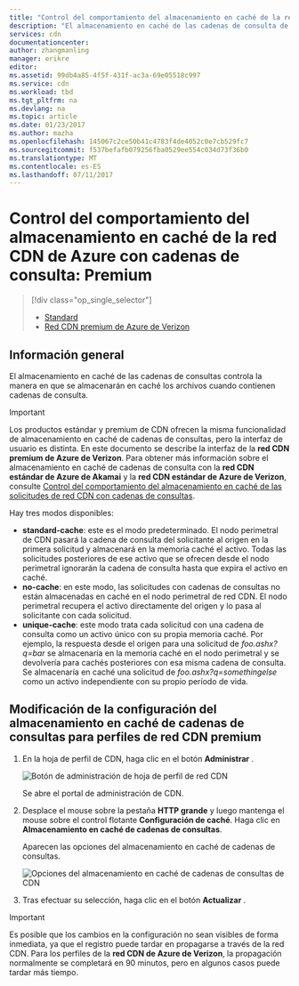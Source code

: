 ```yaml
---
title: "Control del comportamiento del almacenamiento en caché de la red CDN de Azure con cadenas de consulta: Premium | Microsoft Docs"
description: "El almacenamiento en caché de las cadenas de consulta de la red CDN de Azure controla el modo en que se almacenan en caché los archivos cuando contienen cadenas de consulta."
services: cdn
documentationcenter: 
author: zhangmanling
manager: erikre
editor: 
ms.assetid: 99db4a85-4f5f-431f-ac3a-69e05518c997
ms.service: cdn
ms.workload: tbd
ms.tgt_pltfrm: na
ms.devlang: na
ms.topic: article
ms.date: 01/23/2017
ms.author: mazha
ms.openlocfilehash: 145067c2ce50b41c4783f4de4052c0e7cb529fc7
ms.sourcegitcommit: f537befafb079256fba0529ee554c034d73f36b0
ms.translationtype: MT
ms.contentlocale: es-ES
ms.lasthandoff: 07/11/2017
---
```

# <a name="control-azure-cdn-caching-behavior-with-query-strings---premium"></a>Control del comportamiento del almacenamiento en caché de la red CDN de Azure con cadenas de consulta: Premium
> [!div class="op_single_selector"]
> * [Standard](cdn-query-string.md)
> * [Red CDN premium de Azure de Verizon](cdn-query-string-premium.md)
> 
> 

## <a name="overview"></a>Información general
El almacenamiento en caché de las cadenas de consultas controla la manera en que se almacenarán en caché los archivos cuando contienen cadenas de consulta.

> [!IMPORTANT]
> Los productos estándar y premium de CDN ofrecen la misma funcionalidad de almacenamiento en caché de cadenas de consultas, pero la interfaz de usuario es distinta.  En este documento se describe la interfaz de la **red CDN premium de Azure de Verizon**.  Para obtener más información sobre el almacenamiento en caché de cadenas de consulta con la **red CDN estándar de Azure de Akamai** y la **red CDN estándar de Azure de Verizon**, consulte [Control del comportamiento del almacenamiento en caché de las solicitudes de red CDN con cadenas de consultas](cdn-query-string.md).
> 
> 

Hay tres modos disponibles:

* **standard-cache**: este es el modo predeterminado.  El nodo perimetral de CDN pasará la cadena de consulta del solicitante al origen en la primera solicitud y almacenará en la memoria caché el activo.  Todas las solicitudes posteriores de ese activo que se ofrecen desde el nodo perimetral ignorarán la cadena de consulta hasta que expira el activo en caché.
* **no-cache**: en este modo, las solicitudes con cadenas de consultas no están almacenadas en caché en el nodo perimetral de red CDN.  El nodo perimetral recupera el activo directamente del origen y lo pasa al solicitante con cada solicitud.
* **unique-cache**: este modo trata cada solicitud con una cadena de consulta como un activo único con su propia memoria caché.  Por ejemplo, la respuesta desde el origen para una solicitud de *foo.ashx?q=bar* se almacenaría en la memoria caché en el nodo perimetral y se devolvería para cachés posteriores con esa misma cadena de consulta.  Se almacenaría en caché una solicitud de *foo.ashx?q=somethingelse* como un activo independiente con su propio período de vida.

## <a name="changing-query-string-caching-settings-for-premium-cdn-profiles"></a>Modificación de la configuración del almacenamiento en caché de cadenas de consultas para perfiles de red CDN premium
1. En la hoja de perfil de CDN, haga clic en el botón **Administrar** .
   
    ![Botón de administración de hoja de perfil de red CDN](./media/cdn-query-string-premium/cdn-manage-btn.png)
   
    Se abre el portal de administración de CDN.
2. Desplace el mouse sobre la pestaña **HTTP grande** y luego mantenga el mouse sobre el control flotante **Configuración de caché**.  Haga clic en **Almacenamiento en caché de cadenas de consultas**.
   
    Aparecen las opciones del almacenamiento en caché de cadenas de consultas.
   
    ![Opciones del almacenamiento en caché de cadenas de consultas de CDN](./media/cdn-query-string-premium/cdn-query-string.png)
3. Tras efectuar su selección, haga clic en el botón **Actualizar** .

> [!IMPORTANT]
> Es posible que los cambios en la configuración no sean visibles de forma inmediata, ya que el registro puede tardar en propagarse a través de la red CDN.  Para los perfiles de la <b>red CDN de Azure de Verizon</b>, la propagación normalmente se completará en 90 minutos, pero en algunos casos puede tardar más tiempo.
> 
> 

